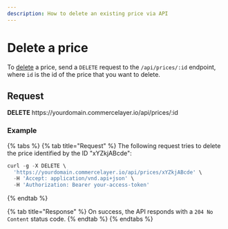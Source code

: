 ```yaml
---
description: How to delete an existing price via API
---
```


# Delete a price

To <a href="https://docs.commercelayer.io/developers/deleting-resources" target="_blank">delete</a> a price, send a `DELETE` request to the `/api/prices/:id` endpoint, where `id` is the id of the price that you want to delete.

## Request

**DELETE** https://<i></i>yourdomain.commercelayer.io/api/prices/:id

### Example

{% tabs %}
{% tab title="Request" %}
The following request tries to delete the price identified by the ID "xYZkjABcde":

```javascript
curl -g -X DELETE \
  'https://yourdomain.commercelayer.io/api/prices/xYZkjABcde' \
  -H 'Accept: application/vnd.api+json' \
  -H 'Authorization: Bearer your-access-token'
```
{% endtab %}

{% tab title="Response" %}
On success, the API responds with a `204 No Content` status code.
{% endtab %}
{% endtabs %}

